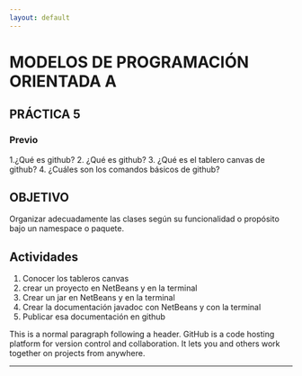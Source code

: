 ```yaml
---
layout: default
---
```


#  MODELOS DE PROGRAMACIÓN ORIENTADA A 

## PRÁCTICA 5 

### Previo

1.¿Qué es github?
2.  ¿Qué es github?
3.   ¿Qué es el tablero canvas de github?
4.   ¿Cuáles son los comandos básicos de github?

##  OBJETIVO
Organizar adecuadamente las clases según su funcionalidad o propósito bajo un namespace o paquete.

## Actividades
1.   Conocer los tableros canvas
2.   crear un proyecto en NetBeans y en la terminal
3. Crear un jar en NetBeans y en la terminal
4.  Crear la documentación javadoc con NetBeans y con la terminal 
5. Publicar  esa documentación en github

This is a normal paragraph following a header. GitHub is a code hosting platform for version control and collaboration. It lets you and others work together on projects from anywhere.

***

